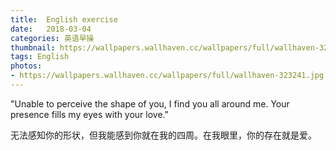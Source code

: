 ```yaml
---
title:  English exercise
date:   2018-03-04
categories: 英语早操
thumbnail: https://wallpapers.wallhaven.cc/wallpapers/full/wallhaven-323241.jpg
tags: English
photos:
- https://wallpapers.wallhaven.cc/wallpapers/full/wallhaven-323241.jpg
---
```


"Unable to perceive the shape of you, I find you all around me. Your presence fills my eyes with your love."
<p>无法感知你的形状，但我能感到你就在我的四周。在我眼里，你的存在就是爱。</p>

